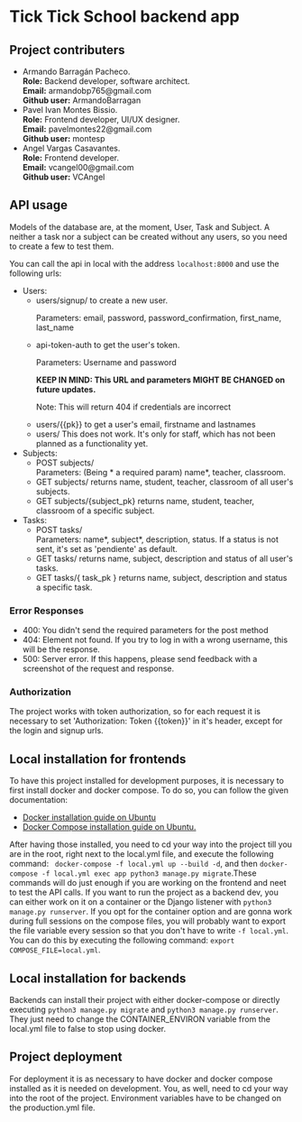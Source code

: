 <h1>Tick Tick School backend app</h1>
<h2>Project contributers</h2>
<ul>
    <li><div>
        <span>Armando Barragán Pacheco.</span><br/>
        <span><strong>Role:</strong> Backend developer, software architect.</span><br/>
        <span><strong>Email:</strong> armandobp765@gmail.com</span><br/>
        <span><strong>Github user:</strong> ArmandoBarragan</span><br/>
    </div></li>
    <li><div>
            <span>Pavel Ivan Montes Bissio.</span><br/>
            <span><strong>Role:</strong> Frontend developer, UI/UX designer.</span><br/>
            <span><strong>Email:</strong> pavelmontes22@gmail.com</span><br/>
            <span><strong>Github user:</strong> montesp</span><br/>
    </div></li>
    <li><div>
            <span>Angel Vargas Casavantes.</span><br/>
            <span><strong>Role:</strong> Frontend developer.</span><br/>
            <span><strong>Email:</strong> vcangel00@gmail.com</span><br/>
            <span><strong>Github user:</strong> VCAngel</span><br/>
    </div></li>
</ul>


<h2>API usage</h2>
<p>Models of the database are, at the moment, User, Task and Subject.
A neither a task nor a subject can be created without any
users, so you need to create a few to test them.</p>
<p>You can call the api in local with the address <code>localhost:8000</code>
and use the following urls:</p>
<ul>
<li>Users:
    <ul>
    <li>users/signup/ to create a new user.</li>
    <p>Parameters: email, password, password_confirmation, first_name, last_name</p>
    <li>api-token-auth to get the user's token.</li>
    <p>Parameters: Username and password</p>
    <p><b>KEEP IN MIND: This URL and parameters MIGHT BE CHANGED on future updates.</b></p>
    <p>Note: This will return 404 if credentials are incorrect</p>
    <li>users/{{pk}} to get a user's email, firstname and lastnames</li>
    <li>users/ This does not work. It's only for staff, which has not been planned as a functionality yet.</li>
</ul>
</li>
<li>
    Subjects:
    <ul>
    <li>POST subjects/</li>
    Parameters: (Being * a required param) name*, teacher, classroom.
    <li></   
    <li>GET subjects/ returns name, student, teacher, classroom of all user's subjects.</li>
    <li>GET subjects/{subject_pk} returns name, student, teacher, classroom of a specific subject.</li>
    </ul>
</li>
<li>
    Tasks:
    <ul>
        <li>POST tasks/</li>
        Parameters: name*, subject*, description, status.
        If a status is not sent, it's set as 'pendiente' as default.
        <li>GET tasks/ returns name, subject, description and status of all user's tasks.</li>
        <li>GET tasks/{ task_pk } returns name, subject, description and status a specific task.</li>
    </ul>
</li>
</ul>

<h3>Error Responses</h3>
<ul>
    <li>400: You didn't send the required parameters for the post method</li>
    <li>404: Element not found. If you try to log in with a wrong username, this will be the response.</li>
    <li>500: Server error. If this happens, please send feedback with a screenshot of the request and response.</li>
</ul>
<h3>Authorization</h3>
<p>The project works with token authorization, so for each request it is necessary to set 'Authorization: Token {{token}}'
in it's header, except for the login and signup urls.
</p>
<h2>Local installation for frontends</h2>
<p>To have this project installed for development purposes, it is necessary to
first install docker and docker compose. To do so, you can follow the given documentation:</p>
<ul>
    <li><a href="https://docs.docker.com/engine/install/ubuntu/">Docker installation guide on Ubuntu</a></li>
    <li><a href="https://docs.docker.com/compose/install/">Docker Compose installation guide on Ubuntu.</a></li>
</ul>
<p>After having those installed, you need to cd your way into the project till you are in the root, right next
to the local.yml file, and execute the following command: <code> docker-compose -f local.yml up --build -d</code>,
and then <code>docker-compose -f local.yml exec app python3 manage.py migrate</code>.These commands will do just enough 
if you are working on the frontend and neet to test the API calls. If you want to run the project as a 
backend dev, you can either work on it on a container or the Django listener with <code>python3
manage.py runserver</code>. If you opt for the container option and are gonna work during full sessions on the compose files,
you will probably want to export the file variable every session so that you don't have to write <code>-f local.yml</code>. You can do this by 
executing the following command: <code>export COMPOSE_FILE=local.yml</code>.
</p>
<h2>Local installation for backends</h2>
<p>Backends can install their project with either docker-compose or directly executing <code>python3 manage.py migrate</code>
and <code>python3 manage.py runserver</code>. They just need to change the CONTAINER_ENVIRON
variable from the local.yml file to false to stop using docker.</p>

<h2>Project deployment</h2>
<p>For deployment it is as necessary to have docker and docker compose installed as it is needed on development.
You, as well, need to cd your way into the root of the project. Environment variables have to be changed
on the production.yml file.</p>
